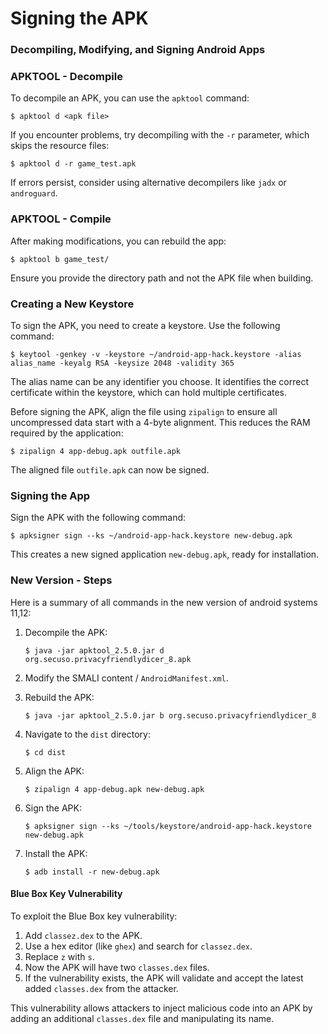 # Signing the APK

### Decompiling, Modifying, and Signing Android Apps

### APKTOOL - Decompile

To decompile an APK, you can use the `apktool` command:

```
$ apktool d <apk file>
```

If you encounter problems, try decompiling with the `-r` parameter, which skips the resource files:

```
$ apktool d -r game_test.apk
```

If errors persist, consider using alternative decompilers like `jadx` or `androguard`.

### APKTOOL - Compile

After making modifications, you can rebuild the app:

```
$ apktool b game_test/
```

Ensure you provide the directory path and not the APK file when building.

### &#x20;Creating a New Keystore

To sign the APK, you need to create a keystore. Use the following command:

```
$ keytool -genkey -v -keystore ~/android-app-hack.keystore -alias alias_name -keyalg RSA -keysize 2048 -validity 365
```

The alias name can be any identifier you choose. It identifies the correct certificate within the keystore, which can hold multiple certificates.

Before signing the APK, align the file using `zipalign` to ensure all uncompressed data start with a 4-byte alignment. This reduces the RAM required by the application:

```
$ zipalign 4 app-debug.apk outfile.apk
```

The aligned file `outfile.apk` can now be signed.

### Signing the App

Sign the APK with the following command:

```
$ apksigner sign --ks ~/android-app-hack.keystore new-debug.apk
```

This creates a new signed application `new-debug.apk`, ready for installation.

### New Version - Steps

Here is a summary of all commands in the new version of android systems 11,12:

1.  Decompile the APK:

    ```
    $ java -jar apktool_2.5.0.jar d org.secuso.privacyfriendlydicer_8.apk
    ```
2. Modify the SMALI content / `AndroidManifest.xml`.
3.  Rebuild the APK:

    ```
    $ java -jar apktool_2.5.0.jar b org.secuso.privacyfriendlydicer_8
    ```
4.  Navigate to the `dist` directory:

    ```
    $ cd dist
    ```
5.  Align the APK:

    ```
    $ zipalign 4 app-debug.apk new-debug.apk
    ```
6.  Sign the APK:

    ```
    $ apksigner sign --ks ~/tools/keystore/android-app-hack.keystore new-debug.apk
    ```
7.  Install the APK:

    ```
    $ adb install -r new-debug.apk
    ```

#### Blue Box Key Vulnerability

To exploit the Blue Box key vulnerability:

1. Add `classez.dex` to the APK.
2. Use a hex editor (like `ghex`) and search for `classez.dex`.
3. Replace `z` with `s`.
4. Now the APK will have two `classes.dex` files.
5. If the vulnerability exists, the APK will validate and accept the latest added `classes.dex` from the attacker.

This vulnerability allows attackers to inject malicious code into an APK by adding an additional `classes.dex` file and manipulating its name.
